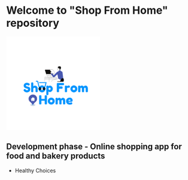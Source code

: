 # Welcome to "Shop From Home" repository
<img src="https://github.com/shreyanshvarshney/shop-from-home/blob/shreyansh/src/assets/img/sfh-logo.png?raw=true" width="250px" height="250px"> 

## Development phase - Online shopping app for food and bakery products
 - Healthy Choices


